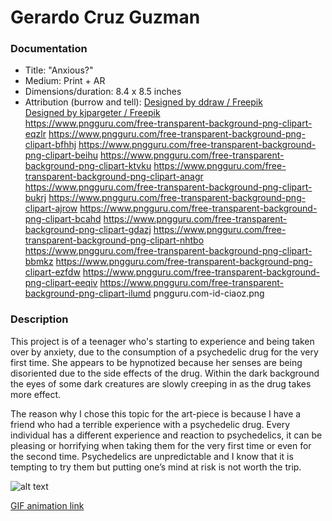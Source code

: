 # Gerardo Cruz Guzman

### Documentation
* Title: "Anxious?"
* Medium: Print + AR
* Dimensions/duration: 8.4 x 8.5 inches
* Attribution (burrow and tell): 
<a href="http://www.freepik.com">Designed by ddraw / Freepik</a>   
<a href="http://www.freepik.com">Designed by kjpargeter / Freepik</a>    
https://www.pngguru.com/free-transparent-background-png-clipart-eqzlr
https://www.pngguru.com/free-transparent-background-png-clipart-bfhhj
https://www.pngguru.com/free-transparent-background-png-clipart-beihu
https://www.pngguru.com/free-transparent-background-png-clipart-ktvku
https://www.pngguru.com/free-transparent-background-png-clipart-anagr
https://www.pngguru.com/free-transparent-background-png-clipart-bukrj
https://www.pngguru.com/free-transparent-background-png-clipart-ajrow
https://www.pngguru.com/free-transparent-background-png-clipart-bcahd
https://www.pngguru.com/free-transparent-background-png-clipart-gdazj
https://www.pngguru.com/free-transparent-background-png-clipart-nhtbo
https://www.pngguru.com/free-transparent-background-png-clipart-bbmkz
https://www.pngguru.com/free-transparent-background-png-clipart-ezfdw
https://www.pngguru.com/free-transparent-background-png-clipart-eeqiv
https://www.pngguru.com/free-transparent-background-png-clipart-ilumd
pngguru.com-id-ciaoz.png

### Description
This project is of a teenager who's starting to experience and being taken over by anxiety, due to the consumption of a psychedelic drug for the very first time. She appears to be hypnotized because her senses are being disoriented due to the side effects of the drug. Within the dark background the eyes of some dark creatures are slowly creeping in as the drug takes more effect.

The reason why I chose this topic for the art-piece is because I have a friend who had a terrible experience with a psychedelic drug. Every individual has a different experience and reaction to psychedelics, it can be pleasing or horrifying when taking them for the very first time or even for the second time. Psychedelics are unpredictable and I know that it is tempting to try them but putting one’s mind at risk is not worth the trip. 


![alt text](https://i.imgur.com/tJlbYfI.jpg)

[GIF animation link](https://media.giphy.com/media/U5UtvK7LLJlrEwyiJk/giphy.gif)
